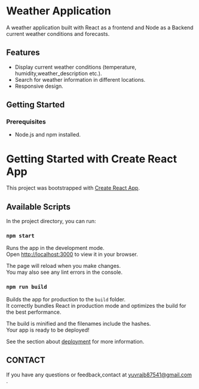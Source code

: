 # Weather Application

A weather application built with React as a frontend and Node as a Backend current weather conditions and forecasts.

## Features

- Display current weather conditions (temperature, humidity,weather_description etc.).
- Search for weather information in different locations.
- Responsive design.

## Getting Started

### Prerequisites

- Node.js and npm installed.

# Getting Started with Create React App

This project was bootstrapped with [Create React App](https://github.com/facebook/create-react-app).

## Available Scripts

In the project directory, you can run:

### `npm start`

Runs the app in the development mode.\
Open [http://localhost:3000](http://localhost:3000) to view it in your browser.

The page will reload when you make changes.\
You may also see any lint errors in the console.



### `npm run build`

Builds the app for production to the `build` folder.\
It correctly bundles React in production mode and optimizes the build for the best performance.

The build is minified and the filenames include the hashes.\
Your app is ready to be deployed!

See the section about [deployment](https://facebook.github.io/create-react-app/docs/deployment) for more information.


## CONTACT
If you have any questions or feedback,contact at yuvrajb87541@gmail.com .




